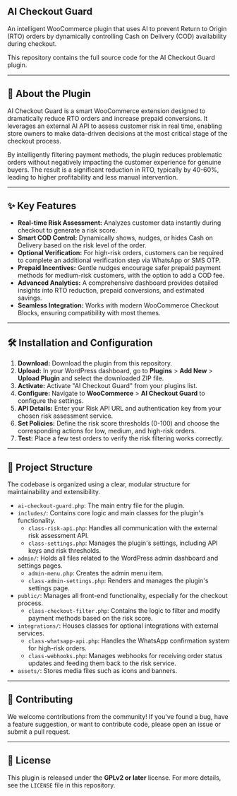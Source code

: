 ## AI Checkout Guard

An intelligent WooCommerce plugin that uses AI to prevent Return to Origin (RTO) orders by dynamically controlling Cash on Delivery (COD) availability during checkout.

This repository contains the full source code for the AI Checkout Guard plugin.

---

## 🚀 About the Plugin

AI Checkout Guard is a smart WooCommerce extension designed to dramatically reduce RTO orders and increase prepaid conversions. It leverages an external AI API to assess customer risk in real time, enabling store owners to make data-driven decisions at the most critical stage of the checkout process.

By intelligently filtering payment methods, the plugin reduces problematic orders without negatively impacting the customer experience for genuine buyers. The result is a significant reduction in RTO, typically by 40-60%, leading to higher profitability and less manual intervention.

---

## ✨ Key Features

* **Real-time Risk Assessment:** Analyzes customer data instantly during checkout to generate a risk score.
* **Smart COD Control:** Dynamically shows, nudges, or hides Cash on Delivery based on the risk level of the order.
* **Optional Verification:** For high-risk orders, customers can be required to complete an additional verification step via WhatsApp or SMS OTP.
* **Prepaid Incentives:** Gentle nudges encourage safer prepaid payment methods for medium-risk customers, with the option to add a COD fee.
* **Advanced Analytics:** A comprehensive dashboard provides detailed insights into RTO reduction, prepaid conversions, and estimated savings.
* **Seamless Integration:** Works with modern WooCommerce Checkout Blocks, ensuring compatibility with most themes.

---

## 🛠️ Installation and Configuration

1.  **Download:** Download the plugin from this repository.
2.  **Upload:** In your WordPress dashboard, go to **Plugins** > **Add New** > **Upload Plugin** and select the downloaded ZIP file.
3.  **Activate:** Activate "AI Checkout Guard" from your plugins list.
4.  **Configure:** Navigate to **WooCommerce** > **AI Checkout Guard** to configure the settings.
5.  **API Details:** Enter your Risk API URL and authentication key from your chosen risk assessment service.
6.  **Set Policies:** Define the risk score thresholds (0-100) and choose the corresponding actions for low, medium, and high-risk orders.
7.  **Test:** Place a few test orders to verify the risk filtering works correctly.

---

## 📂 Project Structure

The codebase is organized using a clear, modular structure for maintainability and extensibility.

* `ai-checkout-guard.php`: The main entry file for the plugin.
* `includes/`: Contains core logic and main classes for the plugin's functionality.
    * `class-risk-api.php`: Handles all communication with the external risk assessment API.
    * `class-settings.php`: Manages the plugin's settings, including API keys and risk thresholds.
* `admin/`: Holds all files related to the WordPress admin dashboard and settings pages.
    * `admin-menu.php`: Creates the admin menu item.
    * `class-admin-settings.php`: Renders and manages the plugin's settings page.
* `public/`: Manages all front-end functionality, especially for the checkout process.
    * `class-checkout-filter.php`: Contains the logic to filter and modify payment methods based on the risk score.
* `integrations/`: Houses classes for optional integrations with external services.
    * `class-whatsapp-api.php`: Handles the WhatsApp confirmation system for high-risk orders.
    * `class-webhooks.php`: Manages webhooks for receiving order status updates and feeding them back to the risk service.
* `assets/`: Stores media files such as icons and banners.

---

## 🤝 Contributing

We welcome contributions from the community! If you've found a bug, have a feature suggestion, or want to contribute code, please open an issue or submit a pull request.

---

## 📜 License

This plugin is released under the **GPLv2 or later** license. For more details, see the `LICENSE` file in this repository.
